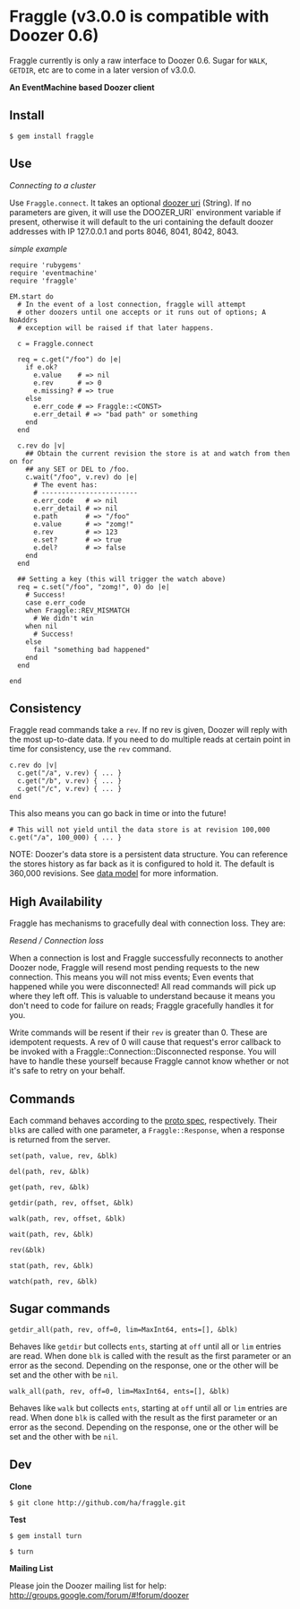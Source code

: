 # Fraggle (v3.0.0 is compatible with Doozer 0.6)

Fraggle currently is only a raw interface to Doozer 0.6.
Sugar for `WALK`, `GETDIR`, etc are to come in a later version of v3.0.0.

**An EventMachine based Doozer client**

## Install

    $ gem install fraggle

## Use

*Connecting to a cluster*

Use `Fraggle.connect`.  It takes an optional [doozer uri][] (String).  If no
parameters are given, it will use the DOOZER_URI` environment variable if
present, otherwise it will default to the uri containing the default doozer
addresses with IP 127.0.0.1 and ports 8046, 8041, 8042, 8043.

*simple example*

    require 'rubygems'
    require 'eventmachine'
    require 'fraggle'

    EM.start do
      # In the event of a lost connection, fraggle will attempt
      # other doozers until one accepts or it runs out of options; A NoAddrs
      # exception will be raised if that later happens.

      c = Fraggle.connect

      req = c.get("/foo") do |e|
        if e.ok?
          e.value    # => nil
          e.rev      # => 0
          e.missing? # => true
        else
          e.err_code # => Fraggle::<CONST>
          e.err_detail # => "bad path" or something
        end
      end

      c.rev do |v|
        ## Obtain the current revision the store is at and watch from then on for
        ## any SET or DEL to /foo.
        c.wait("/foo", v.rev) do |e|
          # The event has:
          # ------------------------
          e.err_code   # => nil
          e.err_detail # => nil
          e.path       # => "/foo"
          e.value      # => "zomg!"
          e.rev        # => 123
          e.set?       # => true
          e.del?       # => false
        end
      end

      ## Setting a key (this will trigger the watch above)
      req = c.set("/foo", "zomg!", 0) do |e|
        # Success!
        case e.err_code
        when Fraggle::REV_MISMATCH
          # We didn't win
        when nil
          # Success!
        else
          fail "something bad happened"
        end
      end

    end

## Consistency

Fraggle read commands take a `rev`.  If no rev is given, Doozer will reply with
the most up-to-date data.   If you need to do multiple reads at certain
point in time for consistency, use the `rev` command.

    c.rev do |v|
      c.get("/a", v.rev) { ... }
      c.get("/b", v.rev) { ... }
      c.get("/c", v.rev) { ... }
    end

This also means you can go back in time or into the future!

    # This will not yield until the data store is at revision 100,000
    c.get("/a", 100_000) { ... }

NOTE:  Doozer's data store is a persistent data structure.  You can reference the
stores history as far back as it is configured to hold it.  The default is
360,000 revisions.  See [data model][] for more information.

## High Availability

  Fraggle has mechanisms to gracefully deal with connection loss.  They are:

*Resend / Connection loss*

  When a connection is lost and Fraggle successfully reconnects to another
  Doozer node, Fraggle will resend most pending requests to the new connection.
  This means you will not miss events; Even events that happened while you were
  disconnected!  All read commands will pick up where they left off.  This is
  valuable to understand because it means you don't need to code for failure on
  reads; Fraggle gracefully handles it for you.

  Write commands will be resent if their `rev` is greater than 0.  These are
  idempotent requests.  A rev of 0 will cause that request's error
  callback to be invoked with a Fraggle::Connection::Disconnected response.
  You will have to handle these yourself because Fraggle cannot know whether or
  not it's safe to retry on your behalf.

## Commands

Each command behaves according to the [proto spec][], respectively.
Their `blk`s are called with one parameter, a `Fraggle::Response`, when a response is
returned from the server.

`set(path, value, rev, &blk)`

`del(path, rev, &blk)`

`get(path, rev, &blk)`

`getdir(path, rev, offset, &blk)`

`walk(path, rev, offset, &blk)`

`wait(path, rev, &blk)`

`rev(&blk)`

`stat(path, rev, &blk)`

`watch(path, rev, &blk)`

## Sugar commands

`getdir_all(path, rev, off=0, lim=MaxInt64, ents=[], &blk)`

Behaves like `getdir` but collects `ents`, starting at `off` until all or `lim`
entries are read. When done `blk` is called with the result as the first
parameter or an error as the second.  Depending on the response, one or the
other will be set and the other with be `nil`.

`walk_all(path, rev, off=0, lim=MaxInt64, ents=[], &blk)`

Behaves like `walk` but collects `ents`, starting at `off` until all or `lim`
entries are read. When done `blk` is called with the result as the first
parameter or an error as the second.  Depending on the response, one or the
other will be set and the other with be `nil`.

## Dev

**Clone**

    $ git clone http://github.com/ha/fraggle.git

**Test**

    $ gem install turn

    $ turn

**Mailing List**

Please join the Doozer mailing list for help:
http://groups.google.com/forum/#!forum/doozer

[data model]: https://github.com/ha/doozerd/blob/master/doc/data-model.md
[doozer uri]: https://github.com/ha/doozerd/blob/master/doc/uri.md
[proto spec]: https://github.com/ha/doozerd/blob/master/doc/proto.md
